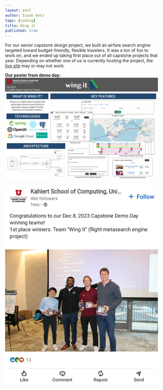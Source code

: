 ```yaml
---
layout: post
author: Isaak Getz
tags: [coding]
title: Wing It
published: true
---
```


For our senior capstone design project, we built an airfare search engine
targeted toward budget-friendly, flexible travelers. It was a ton of fun to work
on, and we ended up taking first place out of all capstone projects that year.
Depending on whether one of us is currently hosting the project, the
[live site](https://wingitflights.com) may or may not work.

**Our poster from demo day:**
<img src="/assets/images/wingit/wing-it-poster.jpg" alt="Wing It poster" />

<!-- <img src="/assets/images/wingit/team.jpg" alt="the team" /> -->

<img src="/assets/images/wingit/linkedin-post.png" alt="winning post" />
